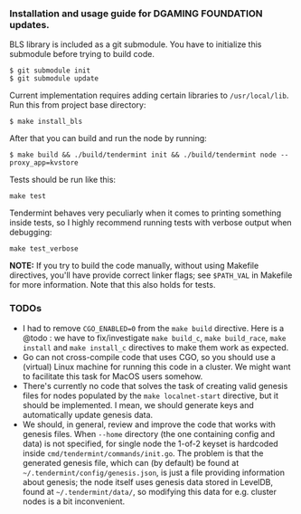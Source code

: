 ### Installation and usage guide for DGAMING FOUNDATION updates.

BLS library is included as a git submodule. You have to initialize this submodule before trying to build code.

```
$ git submodule init
$ git submodule update
```

Current implementation requires adding certain libraries to `/usr/local/lib`. Run this from project base directory:

```
$ make install_bls
```

After that you can build and run the node by running:

```
$ make build && ./build/tendermint init && ./build/tendermint node --proxy_app=kvstore
```

Tests should be run like this:

```
make test
```

Tendermint behaves very peculiarly when it comes to printing something inside tests, so I highly recommend running tests with verbose output when debugging:

```
make test_verbose
```

**NOTE:** If you try to build the code manually, without using Makefile directives, you'll have provide correct linker flags; see `$PATH_VAL` in Makefile for more information. Note that this also holds for tests.

### TODOs
 
* I had to remove `CGO_ENABLED=0` from the `make build` directive. Here is a @todo : we have to fix/investigate `make build_c`, `make build_race`, `make install` and `make install_c` directives to make them work as expected.   
* Go can not cross-compile code that uses CGO, so you should use a (virtual) Linux machine for running this code in a cluster. We might want to facilitate this task for MacOS users somehow.
* There's currently no code that solves the task of creating valid genesis files for nodes populated by the `make localnet-start` directive, but it should be implemented. I mean, we should generate keys and automatically update genesis data.
* We should, in general, review and improve the code that works with genesis files. When `--home` directory (the one containing config and data) is not specified, for single node the 1-of-2 keyset is hardcoded inside `cmd/tendermint/commands/init.go`. The problem is that the generated genesis file, which can (by default) be found at `~/.tendermint/config/genesis.json`, is just a file providing information about genesis; the node itself uses genesis data stored in LevelDB, found at `~/.tendermint/data/`, so modifying this data for e.g. cluster nodes is a bit inconvenient.
